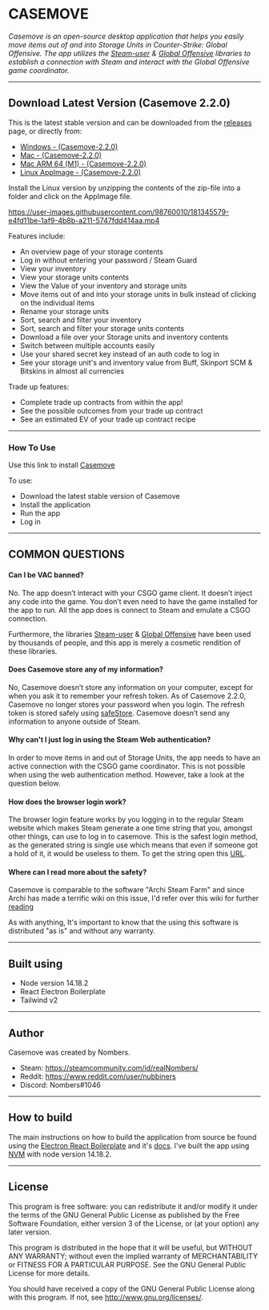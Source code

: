 # CASEMOVE

*Casemove is an open-source desktop application that helps you easily move items out of and into Storage Units in Counter-Strike: Global Offensive. The app utilizes the [Steam-user](https://github.com/DoctorMcKay/node-steam-user) & [Global Offensive](https://github.com/DoctorMcKay/node-globaloffensive) libraries to establish a connection with Steam and interact with the Global Offensive game coordinator.* 

----

## Download Latest Version (Casemove 2.2.0)

This is the latest stable version and can be downloaded from the [releases](https://github.com/nombersDev/casemove/releases) page, or directly from:

- [Windows - (Casemove-2.2.0)](https://github.com/nombersDev/casemove/releases/download/2.2.0/Casemove-Setup-2.2.0.exe)
- [Mac - (Casemove-2.2.0)](https://github.com/nombersDev/casemove/releases/download/2.2.0/Casemove-2.2.0.dmg)
- [Mac ARM 64 (M1) - (Casemove-2.2.0)](https://github.com/nombersDev/casemove/releases/download/2.2.0/Casemove-2.2.0-arm64.dmg)
- [Linux AppImage - (Casemove-2.2.0)](https://github.com/nombersDev/casemove/releases/download/2.2.0/casemove-2.2.0.zip)


Install the Linux version by unzipping the contents of the zip-file into a folder and click on the AppImage file. 



https://user-images.githubusercontent.com/98760010/181345579-e4fd11be-1af9-4b8b-a211-5747fdd414aa.mp4




Features include:
  * An overview page of your storage contents
  * Log in without entering your password / Steam Guard
  * View your inventory
  * View your storage units contents
  * View the Value of your inventory and storage units
  * Move items out of and into your storage units in bulk instead of clicking on the individual items
  * Rename your storage units
  * Sort, search and filter your inventory
  * Sort, search and filter your storage units contents
  * Download a file over your Storage units and inventory contents
  * Switch between multiple accounts easily
  * Use your shared secret key instead of an auth code to log in 
  * See your storage unit's and inventory value from Buff, Skinport SCM & Bitskins in almost all currencies

Trade up features:
  * Complete trade up contracts from within the app! 
  * See the possible outcomes from your trade up contract
  * See an estimated EV of your trade up contract recipe


 
 
----

### How To Use

Use this link to install [Casemove](https://github.com/nombersDev/casemove/releases) 

To use:
  * Download the latest stable version of Casemove
  * Install the application
  * Run the app
  * Log in

----

## COMMON QUESTIONS
#### Can I be VAC banned?

No.
The app doesn’t interact with your CSGO game client. It doesn’t inject any code into the game. You don’t even need to have the game installed for the app to run. All the app does is connect to Steam and emulate a CSGO connection.

Furthermore, the libraries [Steam-user](https://github.com/DoctorMcKay/node-steam-user) & [Global Offensive](https://github.com/DoctorMcKay/node-globaloffensive) have been used by thousands of people, and this app is merely a cosmetic rendition of these libraries.

#### Does Casemove store any of my information?

No, Casemove doesn’t store any information on your computer, except for when you ask it to remember your refresh token. As of Casemove 2.2.0, Casemove no longer stores your password when you login. The refresh token is stored safely using [safeStore](https://www.electronjs.org/docs/latest/api/safe-storage). Casemove doesn’t send any information to anyone outside of Steam.

#### Why can't I just log in using the Steam Web authentication?

In order to move items in and out of Storage Units, the app needs to have an active connection with the CSGO game coordinator. This is not possible when using the web authentication method. However, take a look at the question below. 

#### How does the browser login work?

The browser login feature works by you logging in to the regular Steam website which makes Steam generate a one time string that you, amongst other things, can use to log in to casemove. This is the safest login method, as the generated string is single use which means that even if someone got a hold of it, it would be useless to them. To get the string open this [URL](https://steamcommunity.com/chat/clientjstoken).

#### Where can I read more about the safety?

Casemove is comparable to the software "Archi Steam Farm" and since Archi has made a terrific wiki on this issue, I'd refer over this wiki for further [reading](https://github.com/JustArchiNET/ArchiSteamFarm/wiki/FAQ#security--privacy--vac--bans--tos)

As with anything, It's important to know that the using this software is distributed "as is" and without any warranty. 

----
## Built using
- Node version 14.18.2
- React Electron Boilerplate
- Tailwind v2
----

## Author

Casemove was created by Nombers.

- Steam: https://steamcommunity.com/id/realNombers/
- Reddit: https://www.reddit.com/user/nubbiners
- Discord: Nombers#1046
----

## How to build

The main instructions on how to build the application from source be found using the [Electron React Boilerplate](https://github.com/electron-react-boilerplate/electron-react-boilerplate) and it's [docs](https://electron-react-boilerplate.js.org/docs/building). 
I've built the app using [NVM](https://github.com/nvm-sh/nvm) with node version 14.18.2. 


----

## License

This program is free software: you can redistribute it and/or modify it under the terms of the GNU General Public License as published by the Free Software Foundation, either version 3 of the License, or (at your option) any later version.

This program is distributed in the hope that it will be useful, but WITHOUT ANY WARRANTY; without even the implied warranty of MERCHANTABILITY or FITNESS FOR A PARTICULAR PURPOSE.  See the GNU General Public License for more details.

You should have received a copy of the GNU General Public License  along with this program.  If not, see http://www.gnu.org/licenses/.


<!--- Frycus will never know this is here ---> 

